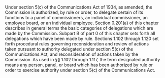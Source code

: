 Under section 5(c) of the Communications Act of 1934, as amended, the Commission is authorized, by rule or order, to delegate certain of its functions to a panel of commissioners, an individual commissioner, an employee board, or an individual employee. Section 0.201(a) of this chapter describes in general terms the basic categories of delegations which are made by the Commission. Subpart B of part 0 of this chapter sets forth all delegations which have been made by rule. Sections 1.102 through 1.120 set forth procedural rules governing reconsideration and review of actions taken pursuant to authority delegated under section 5(c) of the Communications Act, and reconsideration of actions taken by the Commission. As used in §§ 1.102 through 1.117, the term designated authority means any person, panel, or board which has been authorized by rule or order to exercise authority under section 5(c) of the Communications Act.

